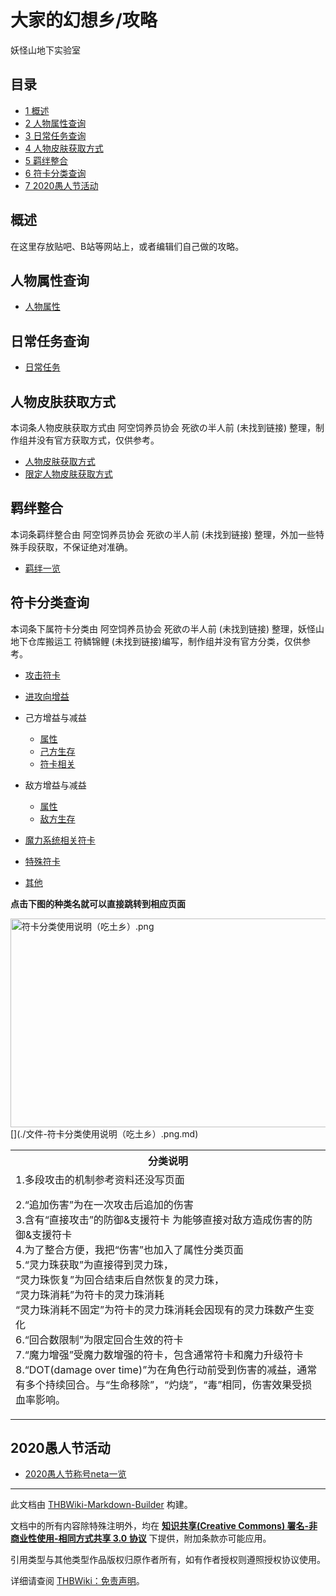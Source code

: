 # 大家的幻想乡/攻略

<!-- source html: G:\repos\THBWiki-Markdown-Builder\THBWikiMarkdown\Temp\main\d\d5\ns0%3A%E5%A4%A7%E5%AE%B6%E7%9A%84%E5%B9%BB%E6%83%B3%E4%B9%A1%2F%E6%94%BB%E7%95%A5.html -->

妖怪山地下实验室


## 目录

- [1 概述](#概述)
- [2 人物属性查询](#人物属性查询)
- [3 日常任务查询](#日常任务查询)
- [4 人物皮肤获取方式](#人物皮肤获取方式)
- [5 羁绊整合](#羁绊整合)
- [6 符卡分类查询](#符卡分类查询)
- [7 2020愚人节活动](#2020愚人节活动)





## 概述
  
在这里存放贴吧、B站等网站上，或者编辑们自己做的攻略。
  


## 人物属性查询
- [人物属性](./大家的幻想乡-攻略-人物属性.md)


## 日常任务查询
- [日常任务](./大家的幻想乡-设定-日常任务.md)


## 人物皮肤获取方式
  
本词条人物皮肤获取方式由 阿空饲养员协会 死欲の半人前 (未找到链接) 整理，制作组并没有官方获取方式，仅供参考。
  

- [人物皮肤获取方式](./大家的幻想乡-攻略-人物皮肤获取方式.md)
- [限定人物皮肤获取方式](./大家的幻想乡-攻略-限定人物皮肤获取方式.md)


## 羁绊整合
  
本词条羁绊整合由 阿空饲养员协会 死欲の半人前 (未找到链接) 整理，外加一些特殊手段获取，不保证绝对准确。
  

- [羁绊一览](./大家的幻想乡-攻略-羁绊一览.md)


## 符卡分类查询
  
本词条下属符卡分类由 阿空饲养员协会 死欲の半人前 (未找到链接) 整理，妖怪山地下仓库搬运工 符鳞锦鲤 (未找到链接)编写，制作组并没有官方分类，仅供参考。
  

- [攻击符卡](./大家的幻想乡-攻略-攻击符卡.md)
- [进攻向增益](./大家的幻想乡-攻略-进攻向增益.md)
- 己方增益与减益
  - [属性](./大家的幻想乡-攻略-己方属性.md)
  - [己方生存](./大家的幻想乡-攻略-己方生存.md)
  - [符卡相关](./大家的幻想乡-攻略-符卡相关.md)

- 敌方增益与减益
  - [属性](./大家的幻想乡-攻略-敌方属性.md)
  - [敌方生存](./大家的幻想乡-攻略-敌方生存.md)

- [魔力系统相关符卡](./大家的幻想乡-攻略-魔力系统相关符卡.md)
- [特殊符卡](./大家的幻想乡-攻略-特殊符卡.md)
- [其他](./大家的幻想乡-攻略-其他.md)

  
 **点击下图的种类名就可以直接跳转到相应页面** 
  

<img alt="&#x7b26;&#x5361;&#x5206;&#x7c7b;&#x4f7f;&#x7528;&#x8bf4;&#x660e;&#xff08;&#x5403;&#x571f;&#x4e61;&#xff09;.png" src="https://upload.thwiki.cc/thumb/7/7e/%E7%AC%A6%E5%8D%A1%E5%88%86%E7%B1%BB%E4%BD%BF%E7%94%A8%E8%AF%B4%E6%98%8E%EF%BC%88%E5%90%83%E5%9C%9F%E4%B9%A1%EF%BC%89.png/900px-%E7%AC%A6%E5%8D%A1%E5%88%86%E7%B1%BB%E4%BD%BF%E7%94%A8%E8%AF%B4%E6%98%8E%EF%BC%88%E5%90%83%E5%9C%9F%E4%B9%A1%EF%BC%89.png" decoding="async" loading="lazy" width="900" height="334" class="thumbimage" srcset="https://upload.thwiki.cc/7/7e/%E7%AC%A6%E5%8D%A1%E5%88%86%E7%B1%BB%E4%BD%BF%E7%94%A8%E8%AF%B4%E6%98%8E%EF%BC%88%E5%90%83%E5%9C%9F%E4%B9%A1%EF%BC%89.png 1.5x" data-file-width="1010" data-file-height="375" usemap="#ImageMap_3543c95d372ca2f5">
  [](./文件-符卡分类使用说明（吃土乡）.png.md)
  
  
  
  
  
  
  
  
  
  
  
  
  
  
  
  
  
  

  


<table>

<tbody><tr>
<th>分类说明
</th></tr>
<tr>
<td>1.多段攻击的机制参考资料<span class="inside" title="你知道的太多了">还没写页面</span><br>
<p>2.“追加伤害”为在一次攻击后追加的伤害<br>
3.含有“直接攻击”的防御&amp;支援符卡 为能够直接对敌方造成伤害的防御&amp;支援符卡<br>
4.为了整合方便，我把“伤害”也加入了属性分类页面<br>
5.“灵力珠获取”为直接得到灵力珠，<br>
“灵力珠恢复”为回合结束后自然恢复的灵力珠，<br>
“灵力珠消耗”为符卡的灵力珠消耗<br>
“灵力珠消耗不固定”为符卡的灵力珠消耗会因现有的灵力珠数产生变化<br>
6.“回合数限制”为限定回合生效的符卡<br>
7.“魔力增强”受魔力数增强的符卡，包含通常符卡和魔力升级符卡<br>
8.“DOT(damage over time)”为在角色行动前受到伤害的减益，通常有多个持续回合。与“生命移除”，“灼烧”，“毒”相同，伤害效果受损血率影响。
</p>
</td></tr></tbody></table>



## 2020愚人节活动
- [2020愚人节称号neta一览](./大家的幻想乡-攻略-2020愚人节称号.md)





---

此文档由 [THBWiki-Markdown-Builder](https://github.com/Delsin-Yu/THBWiki-Markdown-Builder) 构建。

文档中的所有内容除特殊注明外，均在 [**知识共享(Creative Commons) 署名-非商业性使用-相同方式共享 3.0 协议**](https://creativecommons.org/licenses/by-sa/3.0/deed.zh-hans) 下提供，附加条款亦可能应用。

引用类型与其他类型作品版权归原作者所有，如有作者授权则遵照授权协议使用。

详细请查阅 [THBWiki：免责声明](https://thbwiki.cc/THBWiki:%E5%85%8D%E8%B4%A3%E5%A3%B0%E6%98%8E)。

